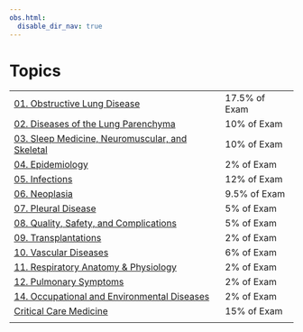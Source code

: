 ```yaml
---
obs.html:
  disable_dir_nav: true
---
```

   
# Topics   
|                                                     |               |   
| --------------------------------------------------- | ------------- |   
| [01. Obstructive Lung Disease](/not_created.md)                    | 17.5% of Exam |   
| [02. Diseases of the Lung Parenchyma](./Pulmonary%20Medicine/02.%20Diseases%20of%20the%20Lung%20Parenchyma.md)            | 10% of Exam   |   
| [03. Sleep Medicine, Neuromuscular, and Skeletal](./Pulmonary%20Medicine/03.%20Sleep%20Medicine%2C%20Neuromuscular%2C%20and%20Skeletal.md) | 10% of Exam   |   
| [04. Epidemiology](./Pulmonary%20Medicine/04.%20Epidemiology.md)                                | 2% of Exam    |   
| [05. Infections](./Pulmonary%20Medicine/05.%20Infections.md)                                  | 12% of Exam   |   
| [06. Neoplasia](./Pulmonary%20Medicine/06.%20Neoplasia.md)                                   | 9.5% of Exam  |   
| [07. Pleural Disease](./Pulmonary%20Medicine/07.%20Pleural%20Disease.md)                             | 5% of Exam    |   
| [08. Quality, Safety, and Complications](./Pulmonary%20Medicine/08.%20Quality%2C%20Safety%2C%20and%20Complications.md)          | 5% of Exam    |   
| [09. Transplantations](./Pulmonary%20Medicine/09.%20Transplantations.md)                            | 2% of Exam    |   
| [10. Vascular Diseases](./Pulmonary%20Medicine/10.%20Vascular%20Diseases.md)                           | 6% of Exam    |   
| [11. Respiratory Anatomy & Physiology](./Pulmonary%20Medicine/11.%20Respiratory%20Anatomy%20%26%20Physiology.md)            | 2% of Exam    |   
| [12. Pulmonary Symptoms](./Pulmonary%20Medicine/12.%20Pulmonary%20Symptoms.md)                          | 2% of Exam    |   
| [14. Occupational and Environmental Diseases](./Pulmonary%20Medicine/14.%20Occupational%20and%20Environmental%20Diseases.md)     | 2% of Exam    |   
| [Critical Care Medicine](./Critical%20Care%20Medicine.md)                          | 15% of Exam   |   
|                                                     |               |